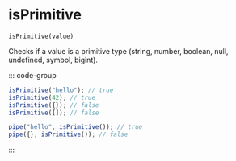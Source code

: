 # isPrimitive

`isPrimitive(value)`

Checks if a value is a primitive type (string, number, boolean, null, undefined, symbol, bigint).

::: code-group

```ts [data-first]
isPrimitive("hello"); // true
isPrimitive(42); // true
isPrimitive({}); // false
isPrimitive([]); // false
```

```ts [data-last]
pipe("hello", isPrimitive()); // true
pipe({}, isPrimitive()); // false
```

:::
